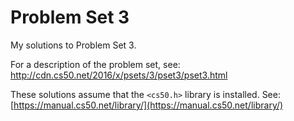# Problem Set 3

My solutions to Problem Set 3.

For a description of the problem set, see: http://cdn.cs50.net/2016/x/psets/3/pset3/pset3.html

These solutions assume that the `<cs50.h>` library is installed. See: [https://manual.cs50.net/library/](https://manual.cs50.net/library/)


